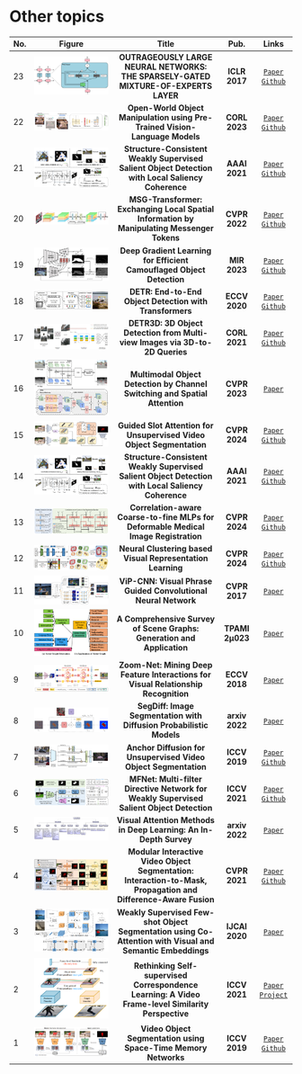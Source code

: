 # Other topics

|No.   |Figure   |Title   |Pub.  |Links|
|-----|:-----:|:-----:|:-----:|:---:|
|23|![bi](IM/moe.png)|__OUTRAGEOUSLY LARGE NEURAL NETWORKS: THE SPARSELY-GATED MIXTURE-OF-EXPERTS LAYER__|__ICLR 2017__|[`Paper`](https://arxiv.org/pdf/1701.06538) [`Github`](https://github.com/davidmrau/mixture-of-experts)|
|22|![bi](IM/MOO.png)|__Open-World Object Manipulation using Pre-Trained Vision-Language Models__|__CORL 2023__|[`Paper`](https://arxiv.org/abs/2303.00905) [`Github`](https://robot-moo.github.io/)|
|21|![bi](IM/SCSOD.png)|__Structure-Consistent Weakly Supervised Salient Object Detection with Local Saliency Coherence__|__AAAI 2021__|[`Paper`](https://cdn.aaai.org/ojs/16434/16434-13-19928-1-2-20210518.pdf) [`Github`](https://github.com/siyueyu/SCWSSOD)|
|20|![bi](IM/MSG.png)|__MSG-Transformer: Exchanging Local Spatial Information by Manipulating Messenger Tokens__|__CVPR 2022__|[`Paper`](https://openaccess.thecvf.com/content/CVPR2022/papers/Fang_MSG-Transformer_Exchanging_Local_Spatial_Information_by_Manipulating_Messenger_Tokens_CVPR_2022_paper.pdf) [`Github`](https://github.com/hustvl/MSG-Transformer)|
|19|![bi](IM/EFF_CAMOUFLAGED.png)|__Deep Gradient Learning for Efficient Camouflaged Object Detection__|__MIR 2023__|[`Paper`](https://arxiv.org/abs/2205.12853) [`Github`](https://github.com/GewelsJI/DGNet)|
|18|![bi](IM/DETR.png)|__DETR: End-to-End Object Detection with Transformers__|__ECCV 2020__|[`Paper`](https://www.ecva.net/papers/eccv_2020/papers_ECCV/papers/123460205.pdf) [`Github`](https://github.com/facebookresearch/detr)|
|17|![bi](IM/3dto2d.png)|__DETR3D: 3D Object Detection from Multi-view Images via 3D-to-2D Queries__|__CORL 2021__|[`Paper`](https://arxiv.org/abs/2110.06922) [`Github`](https://github.com/WangYueFt/detr3d)|
|16|![bi](IM/CSSA.png)|__Multimodal Object Detection by Channel Switching and Spatial Attention__|__CVPR 2023__|[`Paper`](https://openaccess.thecvf.com/content/CVPR2023W/PBVS/papers/Cao_Multimodal_Object_Detection_by_Channel_Switching_and_Spatial_Attention_CVPRW_2023_paper.pdf)|
|15|![bi](IM/slotVOS.png)|__Guided Slot Attention for Unsupervised Video Object Segmentation__|__CVPR 2024__|[`Paper`](https://arxiv.org/abs/2303.08314) [`Github`](https://github.com/Hydragon516/GSANet)|
|14|![bi](IM/unsuperSOD.png)|__Structure-Consistent Weakly Supervised Salient Object Detection with Local Saliency Coherence__|__AAAI 2021__|[`Paper`](https://cdn.aaai.org/ojs/16434/16434-13-19928-1-2-20210518.pdf) [`Github`](http://github.com/siyueyu/SCWSSOD)|
|13|![bi](IM/CMW.png)|__Correlation-aware Coarse-to-fine MLPs for Deformable Medical Image Registration__|__CVPR 2024__|[`Paper`](https://openaccess.thecvf.com/content/CVPR2024/papers/Meng_Correlation-aware_Coarse-to-fine_MLPs_for_Deformable_Medical_Image_Registration_CVPR_2024_paper.pdf) [`Github`](https://github.com/MungoMeng/Registration-CorrMLP)|
|12|![bi](IM/FEC.png)|__Neural Clustering based Visual Representation Learning__|__CVPR 2024__|[`Paper`](https://openaccess.thecvf.com/content/CVPR2024/papers/Chen_Neural_Clustering_based_Visual_Representation_Learning_CVPR_2024_paper.pdf) [`Github`](https://github.com/guikunchen/FEC/)|
|11|![vip_cnn](IM/vip_cnn.png)|__ViP-CNN: Visual Phrase Guided Convolutional Neural Network__|__CVPR 2017__|[`Paper`](https://openaccess.thecvf.com/content_cvpr_2017/papers/Li_ViP-CNN_Visual_Phrase_CVPR_2017_paper.pdf)|
|10|![scene_graph](IM/scene_graph.png)|__A Comprehensive Survey of Scene Graphs: Generation and Application__|__TPAMI 2µ023__|[`Paper`](https://arxiv.org/pdf/2104.01111.pdf)|
|9|![zoomnet](IM/zoomnet.png)|__Zoom-Net: Mining Deep Feature Interactions for Visual Relationship Recognition__|__ECCV 2018__|[`Paper`](https://openaccess.thecvf.com/content_ECCV_2018/papers/Guojun_Yin_Zoom-Net_Mining_Deep_ECCV_2018_paper.pdf)|
|8|![segdiff](IM/segdiff.png)|__SegDiff: Image Segmentation with Diffusion Probabilistic Models__|__arxiv 2022__|[`Paper`](https://arxiv.org/pdf/2112.00390.pdf)|
|7|![diff](IM/diff.png)|__Anchor Diffusion for Unsupervised Video Object Segmentation__|__ICCV 2019__|[`Paper`](https://openaccess.thecvf.com/content_ICCV_2019/papers/Yang_Anchor_Diffusion_for_Unsupervised_Video_Object_Segmentation_ICCV_2019_paper.pdf) [`Github`](https://github.com/yz93/anchor-diff-VOS)|
|6|![MiNet](IM/WEAKSOD.png)|__MFNet: Multi-filter Directive Network for Weakly Supervised Salient Object Detection__|__ICCV 2021__|[`Paper`](https://openaccess.thecvf.com/content/ICCV2021/papers/Piao_MFNet_Multi-Filter_Directive_Network_for_Weakly_Supervised_Salient_Object_Detection_ICCV_2021_paper.pdf) [`Github`](https://github.com/OIPLab-DUT/MFNet)|
|5|![attention](IM/attention.png)|__Visual Attention Methods in Deep Learning: An In-Depth Survey__|__arxiv 2022__|[`Paper`](https://arxiv.org/abs/2204.07756)|
|4|![MiNet](IM/MiNet.png)|__Modular Interactive Video Object Segmentation: Interaction-to-Mask, Propagation and Difference-Aware Fusion__|__CVPR 2021__|[`Paper`](https://openaccess.thecvf.com/content/CVPR2021/papers/Cheng_Modular_Interactive_Video_Object_Segmentation_Interaction-to-Mask_Propagation_and_Difference-Aware_Fusion_CVPR_2021_paper.pdf) [`Github`](https://github.com/hkchengrex/MiVOS)|
|3|![IJCAI20](IM/IJCAI20.png)|__Weakly Supervised Few-shot Object Segmentation using Co-Attention with Visual and Semantic Embeddings__|__IJCAI 2020__|[`Paper`](https://arxiv.org/abs/2001.09540)|
|2|![rethinking](IM/rethinking_frame_level_similarity.png)|__Rethinking Self-supervised Correspondence Learning: A Video Frame-level Similarity Perspective__|__ICCV 2021__|[`Paper`](https://openaccess.thecvf.com/content/ICCV2021/papers/Xu_Rethinking_Self-Supervised_Correspondence_Learning_A_Video_Frame-Level_Similarity_Perspective_ICCV_2021_paper.pdf) [`Project`](https://jerryxu.net/VFS/)|
|1|![OD-GCN](IM/STM.png)|__Video Object Segmentation using Space-Time Memory Networks__|__ICCV 2019__|[`Paper`](https://openaccess.thecvf.com/content_ICCV_2019/papers/Oh_Video_Object_Segmentation_Using_Space-Time_Memory_Networks_ICCV_2019_paper.pdf) [`Github`](https://github.com/seoungwugoh/STM)|

